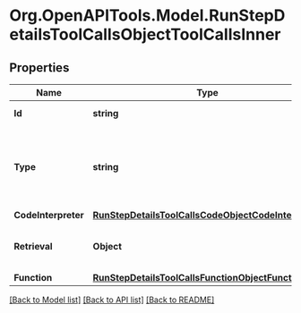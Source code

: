 # Org.OpenAPITools.Model.RunStepDetailsToolCallsObjectToolCallsInner

## Properties

Name | Type | Description | Notes
------------ | ------------- | ------------- | -------------
**Id** | **string** | The ID of the tool call object. | 
**Type** | **string** | The type of tool call. This is always going to be &#x60;code_interpreter&#x60; for this type of tool call. | 
**CodeInterpreter** | [**RunStepDetailsToolCallsCodeObjectCodeInterpreter**](RunStepDetailsToolCallsCodeObjectCodeInterpreter.md) |  | 
**Retrieval** | **Object** | For now, this is always going to be an empty object. | 
**Function** | [**RunStepDetailsToolCallsFunctionObjectFunction**](RunStepDetailsToolCallsFunctionObjectFunction.md) |  | 

[[Back to Model list]](../README.md#documentation-for-models) [[Back to API list]](../README.md#documentation-for-api-endpoints) [[Back to README]](../README.md)

